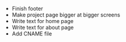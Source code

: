 - Finish footer
- Make project page bigger at bigger screens
- Write text for home page
- Write text for about page
- Add CNAME file
